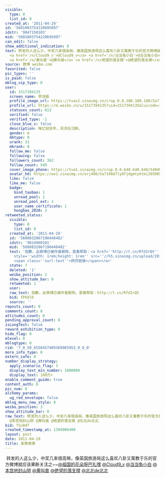 ```yaml
---
visible:
  type: 0
  list_id: 0
created_at: '2011-04-29'
id: '5601003754220695097'
idstr: '9847150103'
mid: '5601003754220695097'
can_edit: false
show_additional_indication: 0
text: 转发的人这么少，中奖几率很高嘛，像英国旅游局这么喜欢八卦又寓教于乐的官方微博就应该果断关注之~~<a href='/n/祖国的花朵呀巴扎嘿'>@祖国的花朵呀巴扎嘿</a>
  <a href='/n/Cloud9_v'>@Cloud9_v</a> <a href='/n/当当兔小白'>@当当兔小白</a> <a href='/n/本宫地封山阴'>@本宫地封山阴</a>
  <a href='/n/黄叫兽'>@黄叫兽</a> <a href='/n/绝望的落支撑'>@绝望的落支撑</a> <a href='/n/北北de北北'>@北北de北北</a>
source: 微博 weibo.com
favorited: false
pic_types: ''
is_paid: false
mblog_vip_type: 0
user:
  id: 1517394135
  screen_name: 李消极
  profile_image_url: https://tvax2.sinaimg.cn/crop.0.0.180.180.180/5a7198d7ly8fjdgmtyktmj20500500so.jpg?KID=imgbed,tva&Expires=1606400053&ssig=75IMk5KRgf
  profile_url: https://m.weibo.cn/u/1517394135?uid=1517394135&luicode=10000011&lfid=2304131517394135_-_WEIBO_SECOND_PROFILE_WEIBO
  statuses_count: 613
  verified: false
  verified_type: -1
  close_blue_v: false
  description: 唯忆轻狂年，风流任沉醉。
  gender: m
  mbtype: 0
  urank: 33
  mbrank: 0
  follow_me: false
  following: false
  followers_count: 362
  follow_count: 549
  cover_image_phone: https://tva1.sinaimg.cn/crop.0.0.640.640.640/549d0121tw1egm1kjly3jj20hs0hsq4f.jpg
  avatar_hd: https://wx2.sinaimg.cn/orj480/5a7198d7ly8fjdgmtyktmj20500500so.jpg
  like: false
  like_me: false
  badge:
    bind_taobao: 1
    unread_pool: 1
    unread_pool_ext: 1
    user_name_certificate: 1
    hongbao_2020: 2
retweeted_status:
  visible:
    type: 0
    list_id: 0
  created_at: '2011-04-29'
  id: '5600832067190448482'
  idstr: '9814960101'
  mid: '5600832067190448482'
  text: '抱歉，此微博已被作者删除。查看帮助：<a href=''http://t.cn/Rfd3rQV'' data-hide=''''><span class=''url-icon''><img
    style=''width: 1rem;height: 1rem'' src=''//h5.sinaimg.cn/upload/2015/09/25/3/timeline_card_small_web_default.png''></span>
    <span class=''surl-text''>网页链接</span></a>'
  state: 7
  deleted: '1'
  weibo_position: 2
  show_attitude_bar: 0
  retweeted: 1
  user:
  raw_text: 抱歉，此微博已被作者删除。查看帮助：http://t.cn/Rfd3rQV
  bid: fPkOlD
  source: ''
reposts_count: 0
comments_count: 8
attitudes_count: 0
pending_approval_count: 0
isLongText: false
reward_exhibition_type: 0
hide_flag: 0
mlevel: 0
mblogtype: 0
rid: '7_0_50_6558457409369965953_0_0_0'
more_info_type: 0
extern_safe: 0
number_display_strategy:
  apply_scenario_flag: 3
  display_text_min_number: 1000000
  display_text: 100万+
enable_comment_guide: true
content_auth: 0
pic_num: 0
alchemy_params:
  ug_red_envelope: false
mblog_menu_new_style: 0
weibo_position: 3
show_attitude_bar: 0
raw_text: 转发的人这么少，中奖几率很高嘛，像英国旅游局这么喜欢八卦又寓教于乐的官方微博就应该果断关注之~~@祖国的花朵呀巴扎嘿 @Cloud9_v @当当兔小白
  @本宫地封山阴 @黄叫兽 @绝望的落支撑 @北北de北北
bid: fSu04f
created_timestamp_at: 1304006400
layout: post
date: 2011-04-29
title: 发表微博
---
```


![]()
转发的人这么少，中奖几率很高嘛，像英国旅游局这么喜欢八卦又寓教于乐的官方微博就应该果断关注之~~<a href='/n/祖国的花朵呀巴扎嘿'>@祖国的花朵呀巴扎嘿</a> <a href='/n/Cloud9_v'>@Cloud9_v</a> <a href='/n/当当兔小白'>@当当兔小白</a> <a href='/n/本宫地封山阴'>@本宫地封山阴</a> <a href='/n/黄叫兽'>@黄叫兽</a> <a href='/n/绝望的落支撑'>@绝望的落支撑</a> <a href='/n/北北de北北'>@北北de北北</a>

